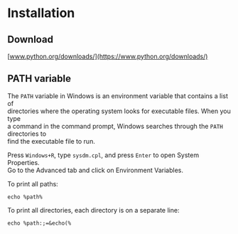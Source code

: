 # Installation


## Download

[www.python.org/downloads/](https://www.python.org/downloads/)

## PATH variable

The `PATH` variable in Windows is an environment variable that contains a list of  
directories where the operating system looks for executable files. When you type  
a command in the command prompt, Windows searches through the `PATH` directories to  
find the executable file to run.

Press `Windows+R`, type `sysdm.cpl`, and press `Enter` to open System Properties.  
Go to the Advanced tab and click on Environment Variables.  


To print all paths:  

```
echo %path%
```


To print all directories, each directory is on a separate line:  

```
echo %path:;=&echo(%
```
